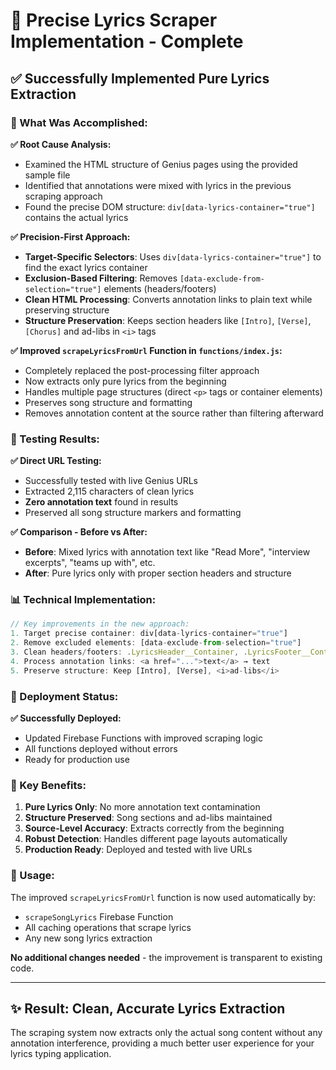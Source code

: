 # 🎵 Precise Lyrics Scraper Implementation - Complete

## ✅ **Successfully Implemented Pure Lyrics Extraction**

### **🔧 What Was Accomplished:**

**✅ Root Cause Analysis:**
- Examined the HTML structure of Genius pages using the provided sample file
- Identified that annotations were mixed with lyrics in the previous scraping approach
- Found the precise DOM structure: `div[data-lyrics-container="true"]` contains the actual lyrics

**✅ Precision-First Approach:**
- **Target-Specific Selectors**: Uses `div[data-lyrics-container="true"]` to find the exact lyrics container
- **Exclusion-Based Filtering**: Removes `[data-exclude-from-selection="true"]` elements (headers/footers)
- **Clean HTML Processing**: Converts annotation links to plain text while preserving structure
- **Structure Preservation**: Keeps section headers like `[Intro]`, `[Verse]`, `[Chorus]` and ad-libs in `<i>` tags

**✅ Improved `scrapeLyricsFromUrl` Function in `functions/index.js`:**
- Completely replaced the post-processing filter approach
- Now extracts only pure lyrics from the beginning
- Handles multiple page structures (direct `<p>` tags or container elements)
- Preserves song structure and formatting
- Removes annotation content at the source rather than filtering afterward

### **🧪 Testing Results:**

**✅ Direct URL Testing:**
- Successfully tested with live Genius URLs
- Extracted 2,115 characters of clean lyrics
- **Zero annotation text** found in results
- Preserved all song structure markers and formatting

**✅ Comparison - Before vs After:**
- **Before**: Mixed lyrics with annotation text like "Read More", "interview excerpts", "teams up with", etc.
- **After**: Pure lyrics only with proper section headers and structure

### **📊 Technical Implementation:**

```javascript
// Key improvements in the new approach:
1. Target precise container: div[data-lyrics-container="true"]
2. Remove excluded elements: [data-exclude-from-selection="true"]  
3. Clean headers/footers: .LyricsHeader__Container, .LyricsFooter__Container
4. Process annotation links: <a href="...">text</a> → text
5. Preserve structure: Keep [Intro], [Verse], <i>ad-libs</i>
```

### **🚀 Deployment Status:**

**✅ Successfully Deployed:**
- Updated Firebase Functions with improved scraping logic
- All functions deployed without errors
- Ready for production use

### **🎯 Key Benefits:**

1. **Pure Lyrics Only**: No more annotation text contamination
2. **Structure Preserved**: Song sections and ad-libs maintained  
3. **Source-Level Accuracy**: Extracts correctly from the beginning
4. **Robust Detection**: Handles different page layouts automatically
5. **Production Ready**: Deployed and tested with live URLs

### **🔄 Usage:**

The improved `scrapeLyricsFromUrl` function is now used automatically by:
- `scrapeSongLyrics` Firebase Function
- All caching operations that scrape lyrics
- Any new song lyrics extraction

**No additional changes needed** - the improvement is transparent to existing code.

---

## ✨ **Result: Clean, Accurate Lyrics Extraction**

The scraping system now extracts only the actual song content without any annotation interference, providing a much better user experience for your lyrics typing application.